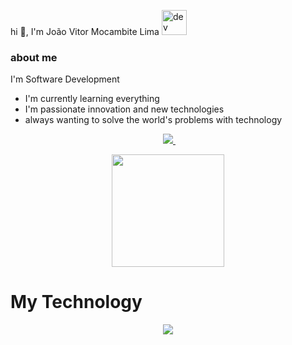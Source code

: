 hi 👋, I'm João Vitor Mocambite Lima <img src="https://www.vectorlogo.zone/logos/devto/devto-icon.svg" alt="dev" width="40" height="40"/>

### about me
I'm Software Development  

 - I'm currently learning everything
 - I'm passionate innovation and new technologies
 - always wanting to solve the world's problems with technology

<p align="center">
    &nbsp;&nbsp;&nbsp;&nbsp;&nbsp;&nbsp;&nbsp;&nbsp;&nbsp;
    <a href="https://www.linkedin.com/in/joao-vitor-mocambite-26287527a/">
        <img src="https://img.shields.io/badge/linkedin-%230077B5.svg?&style=for-the-badge&logo=linkedin&logoColor=white&link=mailto:https://www.linkedin.com/in/dudu-cardoso/">
    </a>
    &nbsp;&nbsp;&nbsp;&nbsp;&nbsp;&nbsp;&nbsp;&nbsp;&nbsp;
</p>

<div align="center">
    <img height="180em" src="https://github-readme-stats.vercel.app/api/top-langs/?username=JoaoVitor2022dev&layout=compact&langs_count=7&theme=dark"/></a>
</div>

# My Technology

<p align="center">
    <img src="https://skillicons.dev/icons?i=js,css,html,react,nodejs,mysql,mongodb,docker,express&perline=9" />
</p>
